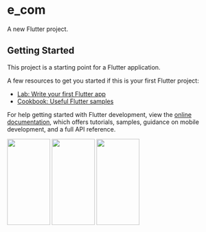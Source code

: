 # e_com

A new Flutter project.

## Getting Started

This project is a starting point for a Flutter application.

A few resources to get you started if this is your first Flutter project:

- [Lab: Write your first Flutter app](https://docs.flutter.dev/get-started/codelab)
- [Cookbook: Useful Flutter samples](https://docs.flutter.dev/cookbook)

For help getting started with Flutter development, view the
[online documentation](https://docs.flutter.dev/), which offers tutorials,
samples, guidance on mobile development, and a full API reference.

<img src="https://user-images.githubusercontent.com/120082312/235067690-26e5b6f3-671e-4404-9ea6-9b93f0b44288.png"  width="100" height="200">

<img src="https://user-images.githubusercontent.com/120082312/235067869-9213f73e-efea-4259-b28b-8cc5873f3919.png"  width="100" height="200">

<img src="https://user-images.githubusercontent.com/120082312/235067950-479d2487-f483-47a5-acb5-13c5ed70f061.png"  width="100" height="200">
